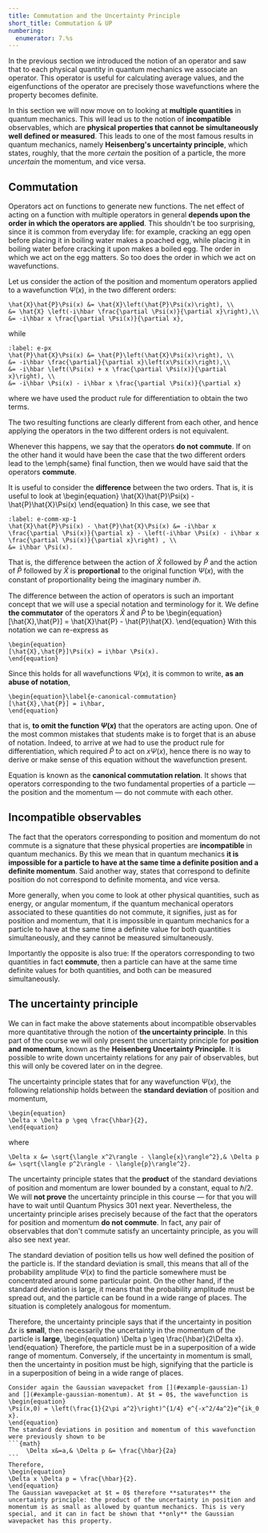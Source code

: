 ```yaml
---
title: Commutation and the Uncertainty Principle
short_title: Commutation & UP
numbering:
  enumerator: 7.%s
---
```


In the previous section we introduced the notion of an operator and saw that to each physical quantity in quantum mechanics we associate an operator. This operator is useful for calculating average values, and the eigenfunctions of the operator are precisely those wavefunctions where the property becomes definite. 

In this section we will now move on to looking at **multiple quantities** in quantum mechanics. This will lead us to the notion of **incompatible** observables, which are **physical properties that cannot be simultaneously well defined or measured**. This leads to one of the most famous results in quantum mechanics, namely **Heisenberg's uncertainty principle**, which states, roughly, that the more _certain_ the position of a particle, the more _uncertain_ the momentum, and vice versa.

## Commutation
Operators act on functions to generate new functions. The net effect of acting on a function with multiple operators in general **depends upon the order in which the operators are applied**. This shouldn't be too surprising, since it is common from everyday life: for example, cracking an egg open before placing it in boiling water makes a poached egg, while placing it in boiling water before cracking it upon makes a boiled egg. The order in which we act on the egg matters. So too does the order in which we act on wavefunctions. 

Let us consider the action of the position and momentum operators applied to a wavefunction $\Psi(x)$, in the two different orders:
```{math}
\hat{X}\hat{P}\Psi(x) &= \hat{X}\left(\hat{P}\Psi(x)\right), \\
&= \hat{X} \left(-i\hbar \frac{\partial \Psi(x)}{\partial x}\right),\\
&= -i\hbar x \frac{\partial \Psi(x)}{\partial x},
```
while
```{math}
:label: e-px
\hat{P}\hat{X}\Psi(x) &= \hat{P}\left(\hat{X}\Psi(x)\right), \\
&= -i\hbar \frac{\partial}{\partial x}\left(x\Psi(x)\right),\\
&= -i\hbar \left(\Psi(x) + x \frac{\partial \Psi(x)}{\partial x}\right), \\
&= -i\hbar \Psi(x) - i\hbar x \frac{\partial \Psi(x)}{\partial x}
```
where we have used the product rule for differentiation to obtain the two terms.

The two resulting functions are clearly different from each other, and hence applying the operators in the two different orders is not equivalent. 

Whenever this happens, we say that the operators **do not commute**. If on the other hand it would have been the case that the two different orders lead to the \emph{same} final function, then we would have said that the operators **commute**. 

It is useful to consider the **difference** between the two orders. That is, it is useful to look at
\begin{equation}
\hat{X}\hat{P}\Psi(x) - \hat{P}\hat{X}\Psi(x)
\end{equation}
In this case, we see that
```{math}
:label: e-comm-xp-1
\hat{X}\hat{P}\Psi(x) - \hat{P}\hat{X}\Psi(x) &= -i\hbar x \frac{\partial \Psi(x)}{\partial x} - \left(-i\hbar \Psi(x) - i\hbar x \frac{\partial \Psi(x)}{\partial x}\right) , \\
&= i\hbar \Psi(x).
```
That is, the difference between the action of $\hat{X}$ followed by $\hat{P}$ and the action of $\hat{P}$ followed by $\hat{X}$ is **proportional** to the original function $\Psi(x)$, with the constant of proportionality being the imaginary number $i\hbar$.

The difference between the action of operators is such an important concept that we will use a special notation and terminology for it. We define **the commutator** of the operators $\hat{X}$ and $\hat{P}$ to be
\begin{equation}
[\hat{X},\hat{P}] = \hat{X}\hat{P} - \hat{P}\hat{X}.
\end{equation}
With this notation we can re-express [](#e-comm-xp-1) as
````{card}
\begin{equation}
[\hat{X},\hat{P}]\Psi(x) = i\hbar \Psi(x).
\end{equation}
````
Since this holds for all wavefunctions $\Psi(x)$, it is common to write, **as an abuse of notation**,
````{card}
\begin{equation}\label{e-canonical-commutation}
[\hat{X},\hat{P}] = i\hbar,
\end{equation}
````
that is, **to omit the function $\Psi(x)$** that the operators are acting upon. One of the most common mistakes that students make is to forget that [](#e-canonical-commutation) is an abuse of notation. Indeed, to arrive at [](#e-canonical-commutation) we had to use the product rule for differentiation, which required $\hat{P}$ to act on $x\Psi(x)$, hence there is no way to derive or make sense of this equation without the wavefunction present. 

Equation [](#e-canonical-commutation) is known as the **canonical commutation relation**. It shows that operators corresponding to the two fundamental properties of a particle — the position and the momentum — do not commute with each other. 

## Incompatible observables
The fact that the operators corresponding to position and momentum do not commute is a signature that these physical properties are **incompatible** in quantum mechanics. By this we mean that in quantum mechanics **it is impossible for a particle to have at the same time a definite position and a definite momentum**. Said another way, states that correspond to definite position do not correspond to definite momenta, and vice versa. 

More generally, when you come to look at other physical quantities, such as energy, or angular momentum, if the quantum mechanical operators associated to these quantities do not commute, it signifies, just as for position and momentum, that it is impossible in quantum mechanics for a particle to have at the same time a definite value for both quantities simultaneously, and they cannot be measured simultaneously. 

Importantly the opposite is also true: If the operators corresponding to two quantities in fact **commute**, then a particle can have at the same time definite values for both quantities, and both can be measured simultaneously. 

## The uncertainty principle
We can in fact make the above statements about incompatible observables more quantitative through the notion of **the uncertainty principle**. In this part of the course we will only present the uncertainty principle for **position and momentum**, known as the **Heisenberg Uncertainty Principle**. It is possible to write down uncertainty relations for any pair of observables, but this will only be covered later on in the degree. 

The uncertainty principle states that for any wavefunction $\Psi(x)$, the following relationship holds between the **standard deviation** of position and momentum,
````{card}
\begin{equation}
\Delta x \Delta p \geq \frac{\hbar}{2},
\end{equation}
````
where
```{math}
\Delta x &= \sqrt{\langle x^2\rangle - \langle{x}\rangle^2},& \Delta p &= \sqrt{\langle p^2\rangle - \langle{p}\rangle^2}.
```
The uncertainty principle states that the **product** of the standard deviations of position and momentum are lower bounded by a constant, equal to $\hbar/2$. We will **not prove** the uncertainty principle in this course — for that you will have to wait until Quantum Physics 301 next year. Nevertheless, the uncertainty principle arises precisely because of the fact that the operators for position and momentum **do not commute**. In fact, any pair of observables that don't commute satisfy an uncertainty principle, as you will also see next year. 

The standard deviation of position tells us how well defined the position of the particle is. If the standard deviation is small, this means that all of the probability amplitude $\Psi(x)$ to find the particle somewhere must be concentrated around some particular point. On the other hand, if the standard deviation is large, it means that the probability amplitude must be spread out, and the particle can be found in a wide range of places. The situation is completely analogous for momentum.

Therefore, the uncertainty principle says that if the uncertainty in position $\Delta x$ is **small**, then necessarily the uncertainty in the momentum of the particle is **large**,
\begin{equation}
\Delta p \geq \frac{\hbar}{2\Delta x}.
\end{equation}
Therefore, the particle must be in a superposition of a wide range of momentum. Conversely, if the uncertainty in momentum is small, then the uncertainty in position must be high, signifying that the particle is in a superposition of being in a wide range of places. 

````{prf:example} Gaussian wavepacket
Consider again the Gaussian wavepacket from [](#example-gaussian-1) and [](#example-gaussian-momentum). At $t = 0$, the wavefunction is
\begin{equation}
\Psi(x,0) = \left(\frac{1}{2\pi a^2}\right)^{1/4} e^{-x^2/4a^2}e^{ik_0 x}.
\end{equation} 
The standard deviations in position and momentum of this wavefunction were previously shown to be
```{math}
	 \Delta x&=a,& \Delta p &= \frac{\hbar}{2a}
```
Therefore,
\begin{equation}
\Delta x \Delta p = \frac{\hbar}{2}.
\end{equation}
The Gaussian wavepacket at $t = 0$ therefore **saturates** the uncertainty principle: the product of the uncertainty in position and momentum is as small as allowed by quantum mechanics. This is very special, and it can in fact be shown that **only** the Gaussian wavepacket has this property.
````
